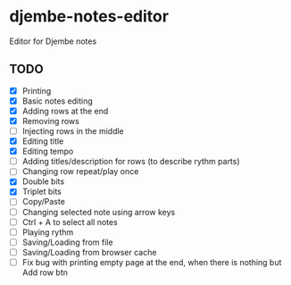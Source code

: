 # djembe-notes-editor
Editor for Djembe notes

## TODO

- [x] Printing
- [x] Basic notes editing
- [x] Adding rows at the end
- [x] Removing rows
- [ ] Injecting rows in the middle
- [x] Editing title
- [x] Editing tempo
- [ ] Adding titles/description for rows (to describe rythm parts)
- [ ] Changing row repeat/play once
- [x] Double bits
- [x] Triplet bits
- [ ] Copy/Paste
- [ ] Changing selected note using arrow keys
- [ ] Ctrl + A to select all notes
- [ ] Playing rythm
- [ ] Saving/Loading from file
- [ ] Saving/Loading from browser cache
- [ ] Fix bug with printing empty page at the end, when there is nothing but Add row btn
